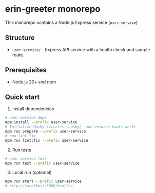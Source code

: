 # erin-greeter monorepo

This monorepo contains a Node.js Express service (`user-service`) 

## Structure

- `user-service/` - Express API service with a health check and sample route.

## Prerequisites

- Node.js 20+ and npm

## Quick start

1. Install dependencies

```bash
# user-service deps
npm install --prefix user-service
# Initialize Husky (creates .husky/_ and ensures hooks work)
npm run prepare --prefix user-service
# run lint fix
npm run lint:fix --prefix user-service
```

2. Run tests

```bash
# user-service test
npm run test --prefix user-service
```

3. Local run (optional)

```bash
npm run start --prefix user-service
# http://localhost:3000/healthz
```
